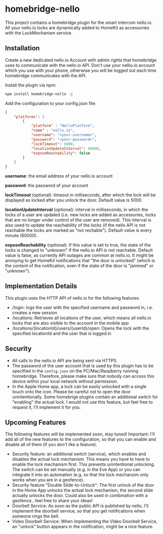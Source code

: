 # homebridge-nello

This project contains a homebridge plugin for the smart intercom nello.io. All your nello.io locks are dynamically added to HomeKit as accessories with the LockMechanism service.

## Installation

Create a new dedicated nello.io Account with admin rights that homebridge uses to communicate with the nello.io API. 
Don't use your nellio.io account which you use with your phone, otherwise you will be logged out each time homebridge communicates with the API.

Install the plugin via npm:

```bash
npm install homebridge-nello -g
```

Add the configuration to your config.json file:

```json
{
    "platforms": [
        {
            "platform" : "NelloPlatform",
            "name" : "nello.io",
            "username": "<your-username>",
            "password": "<your-password>",
            "lockTimeout": 5000,
            "locationUpdateInterval": 60000,
            "exposeReachability": false
        }
    ]
}
```

**username**: the email address of your nello.io account

**password**: the password of your account

**lockTimeout** (optional): timeout in milliseconds, after which the lock will be displayed as locked after you unlock the door. Default value is 5000.

**locationUpdateInterval** (optional): interval in milliseconds, in which the locks of a user are updated (i.e. new locks are added as accessories, locks that are no longer under control of the user are removed). This interval is also used to update the reachability of the locks (if the nello API is not reachable the locks are marked as "not rechable"). Default value is every minute (60000).

**exposeReachability** (optional): If this value is set to true, the state of the locks is changed to "unknown" if the nello.io API is not reachable. Default value is false, as currently API outages are common at nello.io. It might be annoying to get HomeKit notifications that "the door is unlocked" (which is the content of the notification, even if the state of the door is "jammed" or "unknown").

## Implementation Details

This plugin uses the HTTP API of nello.io for the following features:
* /login: logs the user with the specified username and password in, i.e. creates a new session
* /locations: Retrieves all locations of the user, which means all nello.io locks that are also visible to the account in the mobile app
* /locations/{locationId}/users/{userId}/open: Opens the lock with the specified locationId and the user that is logged in

## Security

* All calls to the nello.io API are being sent via HTTPS. 
* The password of the user account that is used by this plugin has to be specified in the `config.json` on the PC/Mac/Raspberry running homebridge. Therefore, please make sure that nobody can access this device within your local network without permission. 
* In the Apple Home app, a lock can be easily unlocked with a single touch onto the icon. Please be careful not to open the door unintentionally. Some homebrige plugins contain an additional switch for "enabling" the actual lock. I would not use this feature, but feel free to request it, I'll implement it for you.

## Upcoming Features

The following features will be implemented soon, stay tuned!
Important: I'll add all of the new features to the configuration, so that you can enable and disable all of them (if you don't like a feature).

* Security feature: an additional switch (service), which enables and disables the actual lock mechanism. This means you have to have to enable the lock mechanism first. This prevents unintentional unlocking. The switch can be set manually (e.g. in the Eve App) or you can integrate it into an automation (e.g. so that the lock mechansim only works when you are in a geofence).
* Security feature "Double Slide-to-Unlock": The first unlock of the door in the Home App unlocks the actual lock mechanism, the second slide actually unlocks the door. Could also be used in combination with a geofence...feel free to share your ideas!
* Doorbell Service: As soon as the public API is published by nello, I'll implement the doorbell service, so that you get notifications when someone rings the bell.
* Video Doorbell Service: When implementing the Video Doorbell Service, an "unlock" button appears in the notification, might be a nice feature.
